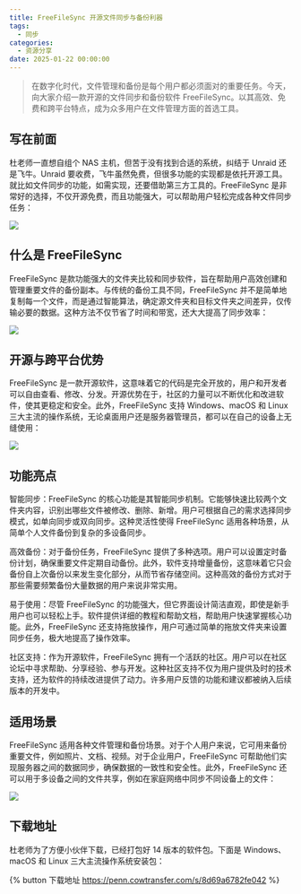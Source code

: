 ```yaml
---
title: FreeFileSync 开源文件同步与备份利器
tags:
  - 同步
categories:
  - 资源分享
date: 2025-01-22 00:00:00
---
```


> 在数字化时代，文件管理和备份是每个用户都必须面对的重要任务。今天，向大家介绍一款开源的文件同步和备份软件 FreeFileSync。以其高效、免费和跨平台特点，成为众多用户在文件管理方面的首选工具。

<!-- more -->

## 写在前面

杜老师一直想自组个 NAS 主机，但苦于没有找到合适的系统，纠结于 Unraid 还是飞牛。Unraid 要收费，飞牛虽然免费，但很多功能的实现都是依托开源工具。就比如文件同步的功能，如需实现，还要借助第三方工具的。FreeFileSync 是非常好的选择，不仅开源免费，而且功能强大，可以帮助用户轻松完成各种文件同步任务：

![](https://cdn.dusays.com/2025/01/791-1.jpg)

## 什么是 FreeFileSync

FreeFileSync 是款功能强大的文件夹比较和同步软件，旨在帮助用户高效创建和管理重要文件的备份副本。与传统的备份工具不同，FreeFileSync 并不是简单地复制每一个文件，而是通过智能算法，确定源文件夹和目标文件夹之间差异，仅传输必要的数据。这种方法不仅节省了时间和带宽，还大大提高了同步效率：

![](https://cdn.dusays.com/2025/01/791-2.jpg)

## 开源与跨平台优势

FreeFileSync 是一款开源软件，这意味着它的代码是完全开放的，用户和开发者可以自由查看、修改、分发。开源优势在于，社区的力量可以不断优化和改进软件，使其更稳定和安全。此外，FreeFileSync 支持 Windows、macOS 和 Linux 三大主流的操作系统，无论桌面用户还是服务器管理员，都可以在自己的设备上无缝使用：

![](https://cdn.dusays.com/2025/01/791-3.jpg)

## 功能亮点

智能同步：FreeFileSync 的核心功能是其智能同步机制。它能够快速比较两个文件夹内容，识别出哪些文件被修改、删除、新增。用户可根据自己的需求选择同步模式，如单向同步或双向同步。这种灵活性使得 FreeFileSync 适用各种场景，从简单个人文件备份到复杂的多设备同步。

高效备份：对于备份任务，FreeFileSync 提供了多种选项。用户可以设置定时备份计划，确保重要文件定期自动备份。此外，软件支持增量备份，这意味着它只会备份自上次备份以来发生变化部分，从而节省存储空间。这种高效的备份方式对于那些需要频繁备份大量数据的用户来说非常实用。

易于使用：尽管 FreeFileSync 的功能强大，但它界面设计简洁直观，即使是新手用户也可以轻松上手。软件提供详细的教程和帮助文档，帮助用户快速掌握核心功能。此外，FreeFileSync 还支持拖放操作，用户可通过简单的拖放文件夹来设置同步任务，极大地提高了操作效率。

社区支持：作为开源软件，FreeFileSync 拥有一个活跃的社区。用户可以在社区论坛中寻求帮助、分享经验、参与开发。这种社区支持不仅为用户提供及时的技术支持，还为软件的持续改进提供了动力。许多用户反馈的功能和建议都被纳入后续版本的开发中。

## 适用场景

FreeFileSync 适用各种文件管理和备份场景。对于个人用户来说，它可用来备份重要文件，例如照片、文档、视频。对于企业用户，FreeFileSync 可帮助他们实现服务器之间的数据同步，确保数据的一致性和安全性。此外，FreeFileSync 还可以用于多设备之间的文件共享，例如在家庭网络中同步不同设备上的文件：

![](https://cdn.dusays.com/2025/01/791-4.jpg)

## 下载地址

杜老师为了方便小伙伴下载，已经打包好 14 版本的软件包。下面是 Windows、macOS 和 Linux 三大主流操作系统安装包：

{% button 下载地址 https://penn.cowtransfer.com/s/8d69a6782fe042 %}